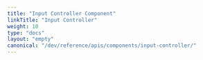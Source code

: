 ```yaml
---
title: "Input Controller Component"
linkTitle: "Input Controller"
weight: 10
type: "docs"
layout: "empty"
canonical: "/dev/reference/apis/components/input-controller/"
---
```

